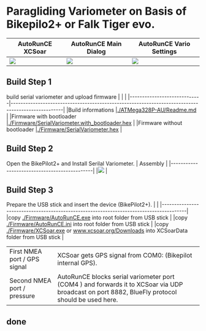 # Paragliding Variometer on Basis of Bikepilo2+ or Falk Tiger evo.
|         AutoRunCE XCSoar             |    AutoRunCE Main Dialog             |    AutoRunCE Vario Settings          |
|--------------------------------------|--------------------------------------|--------------------------------------|
|[<img src="./image/AutoRunCE_1.png">](https://youtube.com/shorts/pAdE8dn8gpc)|[<img src="./image/AutoRunCE_2.png">](https://youtube.com/shorts/2ggxs6w_VHQ)|[<img src="./image/AutoRunCE_3.png">](https://youtube.com/shorts/l3dTKEIAxWs)|

## Build Step 1
build serial variometer and upload firmware
|                             |                                                                                                   |
|-----------------------------|---------------------------------------------------------------------------------------------------|
|Build informations           |[./ATMega328P-AU/Readme.md](./ATMega328P-AU/Readme.md)                                             |
|Firmware with bootloader     |[./Firmware/SerialVariometer.with_bootloader.hex](./Firmware/SerialVariometer.with_bootloader.hex) |
|Firmware without bootloader  |[./Firmware/SerialVariometer.hex](./Firmware/SerialVariometer.hex)                                 |

## Build Step 2
Open the BikePilot2+ and Install Serilal Variometer.
|                 Assembly                     |
|----------------------------------------------|
|<img src="./image/Vario.png">                 |

## Build Step 3
Prepare the USB stick and insert the device (BikePilot2+).
|                                                                                        |
|----------------------------------------------------------------------------------------|
|copy [./Firmware/AutoRunCE.exe](./Firmware/AutoRunCE.exe) into root folder from USB stick |
|copy [./Firmware/AutoRunCE.ini](./Firmware/AutoRunCE.ini) into root folder from USB stick |
|copy [./Firmware/XCSoar.exe](./Firmware/XCSoar.exe) or www.xcsoar.org/Downloads into XCSoarData folder from USB stick |

|                                         |                                               |
|-----------------------------------------|-----------------------------------------------|
|First  NMEA port / GPS signal|XCSoar gets GPS signal from COM0: (Bikepilot internal GPS).|
|Second NMEA port / pressure |AutoRunCE blocks serial variometer port (COM4 ) and forwards it to XCSoar via UDP broadcast on port 8882, BlueFly protocol should be used here.|

## done
